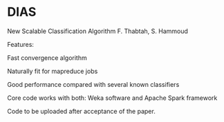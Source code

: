 # DIAS

New Scalable Classification Algorithm
F. Thabtah, S. Hammoud

Features:

Fast convergence algorithm

Naturally fit for mapreduce jobs

Good performance compared with several known classifiers

Core code works with both: Weka software and Apache Spark framework



Code to be uploaded after acceptance of the paper.
